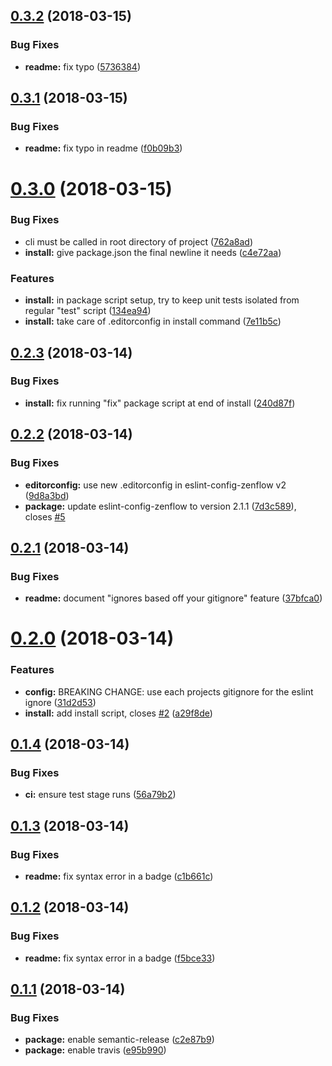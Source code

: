 <a name="0.3.2"></a>
## [0.3.2](https://github.com/zenflow/zenflow-lint-js/compare/v0.3.1...v0.3.2) (2018-03-15)


### Bug Fixes

* **readme:** fix typo ([5736384](https://github.com/zenflow/zenflow-lint-js/commit/5736384))

<a name="0.3.1"></a>
## [0.3.1](https://github.com/zenflow/zenflow-lint-js/compare/v0.3.0...v0.3.1) (2018-03-15)


### Bug Fixes

* **readme:** fix typo in readme ([f0b09b3](https://github.com/zenflow/zenflow-lint-js/commit/f0b09b3))

<a name="0.3.0"></a>
# [0.3.0](https://github.com/zenflow/zenflow-lint-js/compare/v0.2.3...v0.3.0) (2018-03-15)


### Bug Fixes

* cli must be called in root directory of project ([762a8ad](https://github.com/zenflow/zenflow-lint-js/commit/762a8ad))
* **install:** give package.json the final newline it needs ([c4e72aa](https://github.com/zenflow/zenflow-lint-js/commit/c4e72aa))


### Features

* **install:** in package script setup, try to keep unit tests isolated from regular "test" script ([134ea94](https://github.com/zenflow/zenflow-lint-js/commit/134ea94))
* **install:** take care of .editorconfig in install command ([7e11b5c](https://github.com/zenflow/zenflow-lint-js/commit/7e11b5c))

<a name="0.2.3"></a>
## [0.2.3](https://github.com/zenflow/zenflow-lint-js/compare/v0.2.2...v0.2.3) (2018-03-14)


### Bug Fixes

* **install:** fix running "fix" package script at end of install ([240d87f](https://github.com/zenflow/zenflow-lint-js/commit/240d87f))

<a name="0.2.2"></a>
## [0.2.2](https://github.com/zenflow/zenflow-lint-js/compare/v0.2.1...v0.2.2) (2018-03-14)


### Bug Fixes

* **editorconfig:** use new .editorconfig in eslint-config-zenflow v2 ([9d8a3bd](https://github.com/zenflow/zenflow-lint-js/commit/9d8a3bd))
* **package:** update eslint-config-zenflow to version 2.1.1 ([7d3c589](https://github.com/zenflow/zenflow-lint-js/commit/7d3c589)), closes [#5](https://github.com/zenflow/zenflow-lint-js/issues/5)

<a name="0.2.1"></a>
## [0.2.1](https://github.com/zenflow/zenflow-lint-js/compare/v0.2.0...v0.2.1) (2018-03-14)


### Bug Fixes

* **readme:** document "ignores based off your gitignore" feature ([37bfca0](https://github.com/zenflow/zenflow-lint-js/commit/37bfca0))

<a name="0.2.0"></a>
# [0.2.0](https://github.com/zenflow/zenflow-lint-js/compare/v0.1.4...v0.2.0) (2018-03-14)


### Features

* **config:** BREAKING CHANGE: use each projects gitignore for the eslint ignore ([31d2d53](https://github.com/zenflow/zenflow-lint-js/commit/31d2d53))
* **install:** add install script, closes [#2](https://github.com/zenflow/zenflow-lint-js/issues/2) ([a29f8de](https://github.com/zenflow/zenflow-lint-js/commit/a29f8de))

<a name="0.1.4"></a>
## [0.1.4](https://github.com/zenflow/zenflow-lint-js/compare/v0.1.3...v0.1.4) (2018-03-14)


### Bug Fixes

* **ci:** ensure test stage runs ([56a79b2](https://github.com/zenflow/zenflow-lint-js/commit/56a79b2))

<a name="0.1.3"></a>
## [0.1.3](https://github.com/zenflow/zenflow-lint-js/compare/v0.1.2...v0.1.3) (2018-03-14)


### Bug Fixes

* **readme:** fix syntax error in a badge ([c1b661c](https://github.com/zenflow/zenflow-lint-js/commit/c1b661c))

<a name="0.1.2"></a>
## [0.1.2](https://github.com/zenflow/zenflow-lint-js/compare/v0.1.1...v0.1.2) (2018-03-14)


### Bug Fixes

* **readme:** fix syntax error in a badge ([f5bce33](https://github.com/zenflow/zenflow-lint-js/commit/f5bce33))

<a name="0.1.1"></a>
## [0.1.1](https://github.com/zenflow/zenflow-lint-js/compare/v0.1.0...v0.1.1) (2018-03-14)


### Bug Fixes

* **package:** enable semantic-release ([c2e87b9](https://github.com/zenflow/zenflow-lint-js/commit/c2e87b9))
* **package:** enable travis ([e95b990](https://github.com/zenflow/zenflow-lint-js/commit/e95b990))
